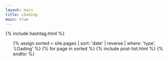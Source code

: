 ```yaml
---
layout: main
title: LOading
main: true
---
```


<div class="loading-animation">

{% include hashtag.html %}

<ul class="catalogue">
{% assign sorted = site.pages | sort: 'date' | reverse | where: 'type', 'LOading' %}
{% for page in sorted %}
{% include post-list.html %}
{% endfor %}
</ul>
</div>

